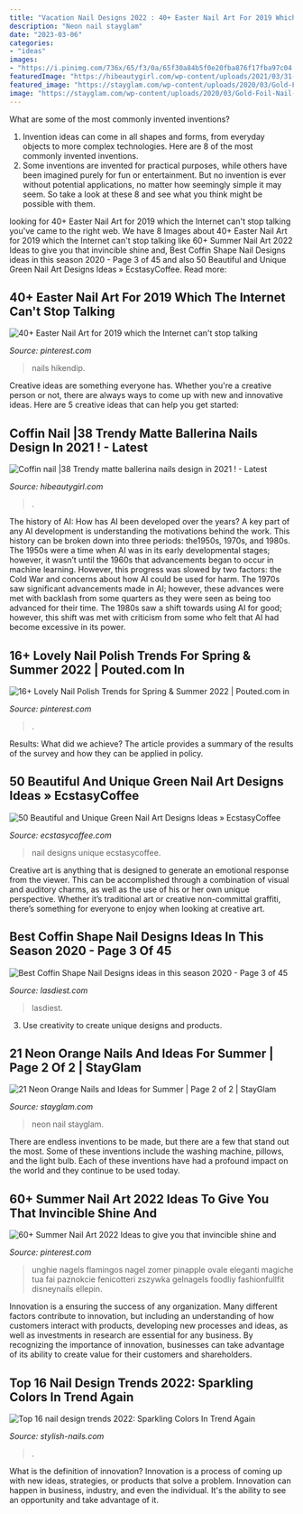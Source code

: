 ```yaml
---
title: "Vacation Nail Designs 2022 : 40+ Easter Nail Art For 2019 Which The Internet Can&#039;t Stop Talking"
description: "Neon nail stayglam"
date: "2023-03-06"
categories:
- "ideas"
images:
- "https://i.pinimg.com/736x/65/f3/0a/65f30a84b5f0e20fba876f17fba97c04.jpg"
featuredImage: "https://hibeautygirl.com/wp-content/uploads/2021/03/31-4.jpg"
featured_image: "https://stayglam.com/wp-content/uploads/2020/03/Gold-Foil-Nail-Design.jpg"
image: "https://stayglam.com/wp-content/uploads/2020/03/Gold-Foil-Nail-Design.jpg"
---
```



What are some of the most commonly invented inventions?
1. Invention ideas can come in all shapes and forms, from everyday objects to more complex technologies. Here are 8 of the most commonly invented inventions.
2. Some inventions are invented for practical purposes, while others have been imagined purely for fun or entertainment. But no invention is ever without potential applications, no matter how seemingly simple it may seem. So take a look at these 8 and see what you think might be possible with them.

	

		
looking for 40+ Easter Nail Art for 2019 which the Internet can&#039;t stop talking you've came to the right web. We have 8 Images about 40+ Easter Nail Art for 2019 which the Internet can&#039;t stop talking like 60+ Summer Nail Art 2022 Ideas to give you that invincible shine and, Best Coffin Shape Nail Designs ideas in this season 2020 - Page 3 of 45 and also 50 Beautiful and Unique Green Nail Art Designs Ideas » EcstasyCoffee. Read more:
		
    
## 40+ Easter Nail Art For 2019 Which The Internet Can&#039;t Stop Talking

<img loading=lazy src="https://i.pinimg.com/736x/65/f3/0a/65f30a84b5f0e20fba876f17fba97c04.jpg" onerror="this.onerror=null;this.src='https://tse2.mm.bing.net/th?id=OIP.RSGFu5_rnN92jGQZzWghegHaHa&amp;pid=15.1';" alt="40+ Easter Nail Art for 2019 which the Internet can&#039;t stop talking">

_Source: pinterest.com_

>nails hikendip. 

	

Creative ideas are something everyone has. Whether you're a creative person or not, there are always ways to come up with new and innovative ideas. Here are 5 creative ideas that can help you get started: 

    
## Coffin Nail |38 Trendy Matte Ballerina Nails Design In 2021 ! - Latest

<img loading=lazy src="https://hibeautygirl.com/wp-content/uploads/2021/03/31-4.jpg" onerror="this.onerror=null;this.src='https://tse2.mm.bing.net/th?id=OIP.-a34Y_IjpKnawesMyNHq1AHaKT&amp;pid=15.1';" alt="Coffin nail |38 Trendy matte ballerina nails design in 2021 ! - Latest">

_Source: hibeautygirl.com_

>. 

	

The history of AI: How has AI been developed over the years?
A key part of any AI development is understanding the motivations behind the work. This history can be broken down into three periods: the1950s, 1970s, and 1980s. The 1950s were a time when AI was in its early developmental stages; however, it wasn’t until the 1960s that advancements began to occur in machine learning. However, this progress was slowed by two factors: the Cold War and concerns about how AI could be used for harm. The 1970s saw significant advancements made in AI; however, these advances were met with backlash from some quarters as they were seen as being too advanced for their time. The 1980s saw a shift towards using AI for good; however, this shift was met with criticism from some who felt that AI had become excessive in its power.

    
## 16+ Lovely Nail Polish Trends For Spring &amp; Summer 2022 | Pouted.com In

<img loading=lazy src="https://i.pinimg.com/736x/dc/46/8e/dc468e3d8f9d36461e0b7ce908c70333.jpg" onerror="this.onerror=null;this.src='https://tse3.mm.bing.net/th?id=OIP.LWFrEvTH_JjgbJSfHW6COgHaJ4&amp;pid=15.1';" alt="16+ Lovely Nail Polish Trends for Spring &amp; Summer 2022 | Pouted.com in">

_Source: pinterest.com_

>. 

	

Results: What did we achieve?
The article provides a summary of the results of the survey and how they can be applied in policy.

    
## 50 Beautiful And Unique Green Nail Art Designs Ideas » EcstasyCoffee

<img loading=lazy src="https://i0.wp.com/www.ecstasycoffee.com/wp-content/uploads/2016/11/Green-Nail-Art-Designs-Ideas-@-EcstasyCoffee49.jpg?resize=600%2C900" onerror="this.onerror=null;this.src='https://tse4.mm.bing.net/th?id=OIP.MmDNrUzHK4WnahOv_AmHzwHaLH&amp;pid=15.1';" alt="50 Beautiful and Unique Green Nail Art Designs Ideas » EcstasyCoffee">

_Source: ecstasycoffee.com_

>nail designs unique ecstasycoffee. 

	

Creative art is anything that is designed to generate an emotional response from the viewer. This can be accomplished through a combination of visual and auditory charms, as well as the use of his or her own unique perspective. Whether it’s traditional art or creative non-committal graffiti, there’s something for everyone to enjoy when looking at creative art.

    
## Best Coffin Shape Nail Designs Ideas In This Season 2020 - Page 3 Of 45

<img loading=lazy src="https://www.lasdiest.com/wp-content/uploads/2020/03/jq_nails_78846941_571973333378453_4321983655751138603_n-665x1024.jpg" onerror="this.onerror=null;this.src='https://tse1.mm.bing.net/th?id=OIP.r9oWetiaVBo8x3XHg_5YFQHaLZ&amp;pid=15.1';" alt="Best Coffin Shape Nail Designs ideas in this season 2020 - Page 3 of 45">

_Source: lasdiest.com_

>lasdiest. 

	

3. Use creativity to create unique designs and products.

    
## 21 Neon Orange Nails And Ideas For Summer | Page 2 Of 2 | StayGlam

<img loading=lazy src="https://stayglam.com/wp-content/uploads/2020/03/Gold-Foil-Nail-Design.jpg" onerror="this.onerror=null;this.src='https://tse4.mm.bing.net/th?id=OIP.gVZGhEt9K-ED4Mbshut2uwHaHa&amp;pid=15.1';" alt="21 Neon Orange Nails and Ideas for Summer | Page 2 of 2 | StayGlam">

_Source: stayglam.com_

>neon nail stayglam. 

	

There are endless inventions to be made, but there are a few that stand out the most. Some of these inventions include the washing machine, pillows, and the light bulb. Each of these inventions have had a profound impact on the world and they continue to be used today.

    
## 60+ Summer Nail Art 2022 Ideas To Give You That Invincible Shine And

<img loading=lazy src="https://i.pinimg.com/736x/16/f9/a5/16f9a5a3ebbf72d3155615f3bd0b2f2e.jpg" onerror="this.onerror=null;this.src='https://tse3.mm.bing.net/th?id=OIP.kkzokHmeAKg_pIwFG_1ljQHaNK&amp;pid=15.1';" alt="60+ Summer Nail Art 2022 Ideas to give you that invincible shine and">

_Source: pinterest.com_

>unghie nagels flamingos nagel zomer pinapple ovale eleganti magiche tua fai paznokcie fenicotteri zszywka gelnagels foodliy fashionfullfit disneynails ellepin. 

	

Innovation is a ensuring the success of any organization. Many different factors contribute to innovation, but including an understanding of how customers interact with products, developing new processes and ideas, as well as investments in research are essential for any business. By recognizing the importance of innovation, businesses can take advantage of its ability to create value for their customers and shareholders.

    
## Top 16 Nail Design Trends 2022: Sparkling Colors In Trend Again

<img loading=lazy src="https://stylish-nails.com/wp-content/uploads/2021/06/nail-art-trends-2022-660x400.jpg" onerror="this.onerror=null;this.src='https://tse2.mm.bing.net/th?id=OIP.5_BbitslBIzktCI7sVO2hgHaEf&amp;pid=15.1';" alt="Top 16 nail design trends 2022: Sparkling Colors In Trend Again">

_Source: stylish-nails.com_

>. 

	

What is the definition of innovation?
Innovation is a process of coming up with new ideas, strategies, or products that solve a problem. Innovation can happen in business, industry, and even the individual. It's the ability to see an opportunity and take advantage of it.

